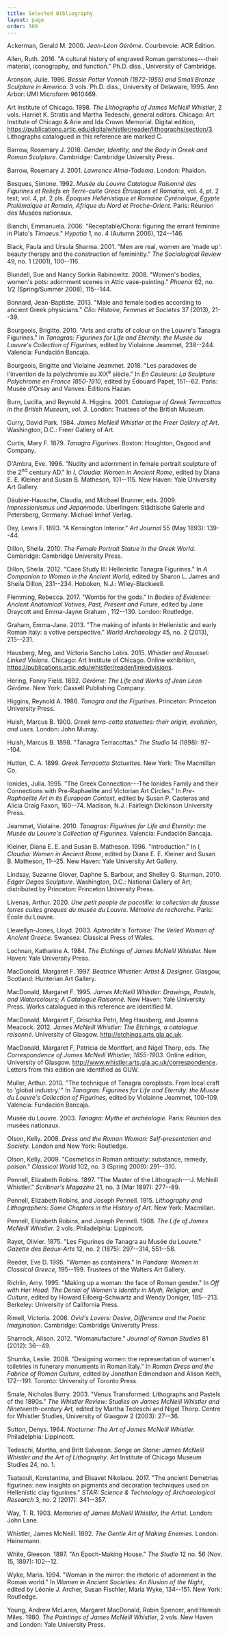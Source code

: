 ```yaml
---
title: Selected Bibliography
layout: page
order: 500
---
```


Ackerman, Gerald M. 2000. *Jean-Léon Gérôme*. Courbevoie: ACR Édition.

Allen, Ruth. 2016. "A cultural history of engraved Roman gemstones---their material, iconography, and function." Ph.D. diss., University of Cambridge.

Aronson, Julie. 1996. *Bessie Potter Vonnoh (1872-1955) and Small Bronze Sculpture in America*. 3 vols. Ph.D. diss., University of Delaware, 1995. Ann Arbor: UMI Microform 9610469.

Art Institute of Chicago. 1998. *The Lithographs of James McNeill Whistler*, 2 vols. Harriet K. Stratis and Martha Tedeschi, general editors. Chicago: Art Institute of Chicago & Arie and Ida Crown Memorial. Digital edition, https://publications.artic.edu/digitalwhistler/reader/lithographs/section/3. Lithographs catalogued in this reference are marked C.

Barrow, Rosemary J. 2018. *Gender, Identity, and the Body in Greek and Roman Sculpture*. Cambridge: Cambridge University Press.

Barrow, Rosemary J. 2001. *Lawrence Alma-Tadema*. London: Phaidon.

Besques, Simone. 1992. *Musée du Louvre Catalogue Raisonné des Figurines et Reliefs en Terre-cuite Grecs Étrusques et Romains*, vol. 4, pt. 2 text; vol. 4, pt. 2 pls. *Époques Hellénistique et Romaine Cyrénaique, Egypte Ptolémaique et Romain, Afrique du Nord et Proche-Orient*. Paris: Réunion des Musées nationaux.

Bianchi, Emmanuela. 2006. "Receptable/Chora: figuring the errant feminine in Plato's *Timaeus*." *Hypatia* 1, no. 4 (Autumn 2006), 124--146.

Black, Paula and Ursula Sharma. 2001. "Men are real, women are 'made up': beauty therapy and the construction of femininity." *The Sociological Review* 49, no. 1 (2001), 100--116.

Blundell, Sue and Nancy Sorkin Rabinowitz. 2008. "Women's bodies, women's pots: adornment scenes in Attic vase-painting." *Phoenix* 62, no. 1/2 (Spring/Summer 2008), 115--144.

Bonnard, Jean-Baptiste. 2013. "Male and female bodies according to ancient Greek physicians." *Clio: Histoire, Femmes et Societes* 37 (2013), 21--39.

Bourgeois, Brigitte. 2010. "Arts and crafts of colour on the Louvre's Tanagra Figurines." In *Tanagras: Figurines for Life and Eternity: the Musée du Louvre's Collection of Figurines,* edited by Violainne Jeammet, 238--244. Valencia: Fundación Bancaja.

Bourgeois, Brigitte and Violaine Jeammet. 2018. "Les paradoxes de l'invention de la polychromie au XIX<sup>e</sup> siècle." In *En Couleurs: La Sculpture Polychrome en France 1850-1910*, edited by Édouard Papet, 151--62. Paris: Musée d'Orsay and Vanves: Éditions Hazan.

Burn, Lucilla, and Reynold A. Higgins. 2001. *Catalogue of Greek Terracottas in the British Museum*, *vol. 3*. London: Trustees of the British Museum.

Curry, David Park. 1984. *James McNeill Whistler at the Freer Gallery of Art*. Washington, D.C.: Freer Gallery of Art.

Curtis, Mary F. 1879. *Tanagra Figurines*. Boston: Houghton, Osgood and Company.

D'Ambra, Eve. 1996. "Nudity and adornment in female portrait sculpture of the 2<sup>nd</sup> century AD." In *I, Claudia: Women in Ancient Rome*, edited by Diana E. E. Kleiner and Susan B. Matheson, 101--115. New Haven: Yale University Art Gallery.

Däubler-Hausche, Claudia, and Michael Brunner, eds. 2009. *Impressionismus und Japanmode*. Überlingen: Städtische Galerie and Petersberg, Germany: Michael Imhof Verlag.

Day, Lewis F. 1893. "A Kensington Interior." *Art Journal* 55 (May 1893): 139--44.

Dillon, Sheila. 2010. *The Female Portrait Statue in the Greek World.* Cambridge: Cambridge University Press.

Dillon, Sheila. 2012. "Case Study III: Hellenistic Tanagra Figurines." In *A Companion to Women in the Ancient World,* edited by Sharon L. James and Sheila Dillon, 231--234. Hoboken, N.J.: Wiley-Blackwell.

Flemming, Rebecca. 2017. "Wombs for the gods." In *Bodies of Evidence: Ancient Anatomical Votives, Past, Present and Future*, edited by Jane Draycott and Emma-Jayne Graham , 112--130. London: Routledge.

Graham, Emma-Jane. 2013. "The making of infants in Hellenistic and early Roman Italy: a votive perspective." *World Archaeology* 45, no. 2 (2013), 215--231.

Hausberg, Meg, and Victoria Sancho Lobis. 2015. *Whistler and Roussel: Linked Visions.* Chicago: Art Institute of Chicago. Online exhibition, https://publications.artic.edu/whistler/reader/linkedvisions.

Hering, Fanny Field. 1892. *Gérôme: The Life and Works of Jean Léon Gérôme*. New York: Cassell Publishing Company.

Higgins, Reynold A. 1986. *Tanagra and the Figurines*. Princeton: Princeton University Press.

Huish, Marcus B. 1900. *Greek terra-cotta statuettes: their origin, evolution, and uses.* London: John Murray.

Huish, Marcus B. 1898. "Tanagra Terracottas." *The Studio* 14 (1898): 97--104.

Hutton, C. A. 1899. *Greek Terracotta Statuettes.* New York: The Macmillan Co.

Ionides, Julia. 1995. "The Greek Connection---The Ionides Family and their Connections with Pre-Raphaelite and Victorian Art Circles." In *Pre-Raphaelite Art in its European Context,* edited by Susan P. Casteras and Alicia Craig Faxon, 160--74. Madison, N.J.: Fairleigh Dickinson University Press.

Jeammet, Violaine. 2010. *Tanagras: Figurines for Life and Eternity: the Musée du Louvre's Collection of Figurines.* Valencia: Fundación Bancaja.

Kleiner, Diana E. E. and Susan B. Matheson. 1996. "Introduction." In *I, Claudia: Women in Ancient Rome*, edited by Diana E. E. Kleiner and Susan B. Matheson, 11--25. New Haven: Yale University Art Gallery.

Lindsay, Suzanne Glover, Daphne S. Barbour, and Shelley G. Sturman. 2010. *Edgar Degas Sculpture*. Washington, D.C.: National Gallery of Art; distributed by Princeton: Princeton University Press.

Livenas, Arthur. 2020. *Une petit people de pacotille: la collection de fausse terres cuites greques du musée du Louvre*. *Mémoire de recherche.* Paris: École du Louvre.

Llewellyn-Jones, Lloyd. 2003. *Aphrodite's Tortoise: The Veiled Woman of Ancient Greece*. Swansea: Classical Press of Wales.

Lochnan, Katharine A. 1984. *The Etchings of James McNeill Whistler.* New Haven: Yale University Press.

MacDonald, Margaret F. 1997. *Beatrice Whistler: Artist & Designer.* Glasgow, Scotland: Hunterian Art Gallery.

MacDonald, Margaret F. 1995. *James McNeill Whistler: Drawings, Pastels, and Watercolours; A Catalogue Raisonné.* New Haven: Yale University Press. Works catalogued in this reference are identified M.

MacDonald, Margaret F, Grischka Petri, Meg Hausberg, and Joanna Meacock. 2012. *James McNeill Whistler: The Etchings, a catalogue raisonné*. University of Glasgow. http://etchings.arts.gla.ac.uk.

MacDonald, Margaret F, Patricia de Montfort, and Nigel Thorp, eds. *The Correspondence of James McNeill Whistler, 1855-1903*. Online edition, University of Glasgow. http://www.whistler.arts.gla.ac.uk/correspondence. Letters from this edition are identified as GUW.

Muller, Arthur. 2010. "The technique of Tanagra coroplasts. From local craft to 'global industry.'" In *Tanagras: Figurines for Life and Eternity: the Musée du Louvre's Collection of Figurines,* edited by Violainne Jeammet, 100-109. Valencia: Fundación Bancaja.

Musée du Louvre. 2003. *Tanagra: Mythe et archéologie.* Paris: Réunion des musées nationaux.

Olson, Kelly. 2008. *Dress and the Roman Woman: Self-presentation and Society*. London and New York: Routledge.

Olson, Kelly. 2009. "Cosmetics in Roman antiquity: substance, remedy, poison." *Classical World* 102, no. 3 (Spring 2009): 291--310.

Pennell, Elizabeth Robins. 1897. "The Master of the Lithograph---J. McNeill Whistler." *Scribner's Magazine* 21, no. 3 (Mar 1897): 277--89.

Pennell, Elizabeth Robins, and Joseph Pennell. 1915. *Lithography and Lithographers: Some Chapters in the History of Art*. New York: Macmillan.

Pennell, Elizabeth Robins, and Joseph Pennell. 1908. *The Life of James McNeill Whistler.* 2 vols. Philadelphia: Lippincott.

Rayet, Olivier. 1875. "Les Figurines de Tanagra au Musée du Louvre." *Gazette des Beaux-Arts* 12, no. 2 (1875): 297--314, 551--58.

Reeder, Eve D. 1995. "Women as containers." In *Pandora: Women in Classical Greece*, 195--199. Trustees of the Walters Art Gallery.

Richlin, Amy. 1995. "Making up a woman: the face of Roman gender." In *Off with Her Head: The Denial of Women's Identity in Myth, Religion, and Culture*, edited by Howard Eilberg-Schwartz and Wendy Doniger, 185--213. Berkeley: University of California Press.

Rimell, Victoria. 2006. *Ovid's Lovers: Desire, Difference and the Poetic Imagination*. Cambridge: Cambridge University Press.

Sharrock, Alison. 2012. "Womanufacture." *Journal of Roman Studies* 81 (2012): 36--49.

Shumka, Leslie. 2008. "Designing women: the representation of women's toiletries in funerary monuments in Roman Italy." In *Roman Dress and the Fabrice of Roman Culture,* edited by Jonathan Edmondson and Alison Keith, 172--191. Toronto: University of Toronto Press.

Smale, Nicholas Burry. 2003. "Venus Transformed: Lithographs and Pastels of the 1890s." *The Whistler Review: Studies on James McNeill Whistler and Nineteenth-century Art,* edited by Martha Tedeschi and Nigel Thorp. Centre for Whistler Studies, University of Glasgow 2 (2003): 27--36.

Sutton, Denys. 1964. *Nocturne: The Art of James McNeill Whistler.* Philadelphia: Lippincott.

Tedeschi, Martha, and Britt Salveson. *Songs on Stone: James McNeill Whistler and the Art of Lithography*. Art Institute of Chicago Museum Studies 24, no. 1.

Tsatsouli, Konstantina, and Elisavet Nikolaou. 2017. "The ancient Demetrias figurines: new insights on pigments and decoration techniques used on Hellenistic clay figurines." *STAR: Science & Technology of Archaeological Research* 3, no. 2 (2017): 341--357.

Way, T. R. 1903. *Memories of James McNeill Whistler, the Artist.* London: John Lane.

Whistler, James McNeill. 1892. *The Gentle Art of Making Enemies.* London: Heinemann.

White, Gleeson. 1897. "An Epoch-Making House." *The Studio* 12 no. 56 (Nov. 15, 1897): 102--12.

Wyke, Maria. 1994. "Woman in the mirror: the rhetoric of adornment in the Roman world." In *Women in Ancient Societies: An Illusion of the Night*, edited by Léonie J. Archer, Susan Fischler, Maria Wyke, 134--151. New York: Routledge.

Young, Andrew McLaren, Margaret MacDonald, Robin Spencer, and Hamish Miles. 1980. *The Paintings of James McNeill Whistler*, 2 vols. New Haven and London: Yale University Press.
